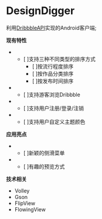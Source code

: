 # DesignDigger
利用[DribbbleAPI](http://developer.dribbble.com/)实现的Android客户端;

**现有特性**
- - [ ]支持三种不同类型的排序方式
     - [ ]按流行程度排序
     - [ ]按作品分类排序
     - [ ]按发布时间排序
- - [ ]支持游客浏览Dribbble 
- - [ ]支持用户注册/登录/注销
- - [ ]支持用户自定义主题颜色

**应用亮点**
- - [ ]新颖的侧滑菜单
- - [ ]有趣的预览方式

**技术相关**
- Volley
- Gson
- FlipView
- FlowingView
